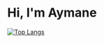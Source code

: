 # Hi, I'm Aymane
[![Top Langs](https://github-readme-stats.vercel.app/api/top-langs/?username=your-github-AymaneMehdi&layout=compact&theme=vision-friendly-dark)](https://github.com/anuraghazra/github-readme-stats)
